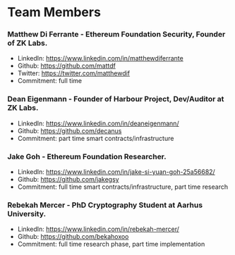 # Team Members

### Matthew Di Ferrante - Ethereum Foundation Security, Founder of ZK Labs.
- LinkedIn: https://www.linkedin.com/in/matthewdiferrante
- Github: https://github.com/mattdf
- Twitter: https://twitter.com/matthewdif
- Commitment: full time

### Dean Eigenmann - Founder of Harbour Project, Dev/Auditor at ZK Labs.
- LinkedIn: https://www.linkedin.com/in/deaneigenmann/
- Github: https://github.com/decanus
- Commitment: part time smart contracts/infrastructure

### Jake Goh - Ethereum Foundation Researcher.
- LinkedIn: https://www.linkedin.com/in/jake-si-yuan-goh-25a56682/
- Github: https://github.com/jakegsy
- Commitment: full time smart contracts/infrastructure, part time research

### Rebekah Mercer - PhD Cryptography Student at Aarhus University.
- LinkedIn: https://www.linkedin.com/in/rebekah-mercer/
- Github: https://github.com/bekahoxoo
- Commitment: full time research phase, part time implementation


